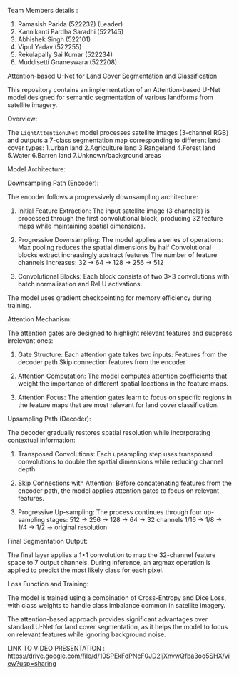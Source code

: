Team Members details :
1. Ramasish Parida (522232) (Leader)
2. Kannikanti Pardha Saradhi (522145)
3. Abhishek Singh (522101)
4. Vipul Yadav (522255)
5. Rekulapally Sai Kumar (522234)
6. Muddisetti Gnaneswara (522208)

Attention-based U-Net for Land Cover Segmentation and Classification

This repository contains an implementation of an Attention-based U-Net model designed for semantic segmentation of various landforms from satellite imagery.

Overview:

The `LightAttentionUNet` model processes satellite images (3-channel RGB) and outputs a 7-class segmentation map corresponding to different land cover types:
1.Urban land
2.Agriculture land
3.Rangeland
4.Forest land
5.Water
6.Barren land
7.Unknown/background areas

Model Architecture:

Downsampling Path (Encoder):

The encoder follows a progressively downsampling architecture:

1. Initial Feature Extraction: The input satellite image (3 channels) is processed through the first convolutional block, producing 32 feature maps while maintaining spatial dimensions.

2. Progressive Downsampling: The model applies a series of operations:
   Max pooling reduces the spatial dimensions by half
   Convolutional blocks extract increasingly abstract features
   The number of feature channels increases: 32 → 64 → 128 → 256 → 512

3. Convolutional Blocks: Each block consists of two 3×3 convolutions with batch normalization and ReLU activations.

The model uses gradient checkpointing for memory efficiency during training.

Attention Mechanism:

The attention gates are designed to highlight relevant features and suppress irrelevant ones:

1. Gate Structure: Each attention gate takes two inputs:
   Features from the decoder path
   Skip connection features from the encoder

2. Attention Computation: The model computes attention coefficients that weight the importance of different spatial locations in the feature maps.

3. Attention Focus: The attention gates learn to focus on specific regions in the feature maps that are most relevant for land cover classification.

 Upsampling Path (Decoder):

The decoder gradually restores spatial resolution while incorporating contextual information:

1. Transposed Convolutions: Each upsampling step uses transposed convolutions to double the spatial dimensions while reducing channel depth.

2. Skip Connections with Attention: Before concatenating features from the encoder path, the model applies attention gates to focus on relevant features.

3. Progressive Up-sampling: The process continues through four up-sampling stages:
   512 → 256 → 128 → 64 → 32 channels
   1/16 → 1/8 → 1/4 → 1/2 → original resolution

Final Segmentation Output:

The final layer applies a 1×1 convolution to map the 32-channel feature space to 7 output channels. During inference, an argmax operation is applied to predict the most likely class for each pixel.

Loss Function and Training:

The model is trained using a combination of Cross-Entropy and Dice Loss, with class weights to handle class imbalance common in satellite imagery.

The attention-based approach provides significant advantages over standard U-Net for land cover segmentation, as it helps the model to focus on relevant features while ignoring background noise.

LINK TO VIDEO PRESENTATION : https://drive.google.com/file/d/10SPEkFdPNcF0JD2ijXnvwQfba3oq5SHX/view?usp=sharing

